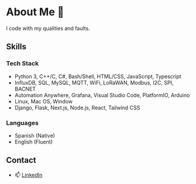 # About Me 👋

I code with my qualities and faults.

## Skills

### Tech Stack
- Python 3, C++/C, C#, Bash/Shell, HTML/CSS, JavaScript, Typescript
- InfluxDB, SQL, MySQL, MQTT, WiFi, LoRaWAN, Modbus, I2C, SPI, BACNET
- Automation Anywhere, Grafana, Visual Studio Code, PlatformIO, Arduino
- Linux, Mac OS, Window
- Django, Flask, Next.js, Node.js, React, Tailwind CSS

### Languages
- Spanish (Native)
- English (Fluent)

## Contact
- 📫 [LinkedIn](https://www.linkedin.com/in/garodriguezv/)
